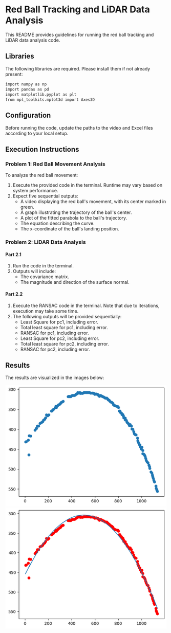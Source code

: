 # Red Ball Tracking and LiDAR Data Analysis

This README provides guidelines for running the red ball tracking and LiDAR data analysis code.

## Libraries

The following libraries are required. Please install them if not already present:

```
import numpy as np
import pandas as pd
import matplotlib.pyplot as plt
from mpl_toolkits.mplot3d import Axes3D
```

## Configuration
Before running the code, update the paths to the video and Excel files according to your local setup.

## Execution Instructions

### Problem 1: Red Ball Movement Analysis

To analyze the red ball movement:

1. Execute the provided code in the terminal. Runtime may vary based on system performance.
2. Expect five sequential outputs:
   - A video displaying the red ball's movement, with its center marked in green.
   - A graph illustrating the trajectory of the ball's center.
   - A plot of the fitted parabola to the ball's trajectory.
   - The equation describing the curve.
   - The x-coordinate of the ball's landing position.

### Problem 2: LiDAR Data Analysis

#### Part 2.1

1. Run the code in the terminal.
2. Outputs will include:
   - The covariance matrix.
   - The magnitude and direction of the surface normal.

#### Part 2.2

1. Execute the RANSAC code in the terminal. Note that due to iterations, execution may take some time.
2. The following outputs will be provided sequentially:
   - Least Square for pc1, including error.
   - Total least square for pc1, including error.
   - RANSAC for pc1, including error.
   - Least Square for pc2, including error.
   - Total least square for pc2, including error.
   - RANSAC for pc2, including error.

## Results

The results are visualized in the images below:

![Initial Plot](/Results/Q1/initialplot.png)
![Fitted Plot](/Results/Q1/fitted.png)


<!-- <img src ="Results\Q1\initialplot.png" width=400/>
<img src ="Results\Q1\fitted.png" width=400/> -->
